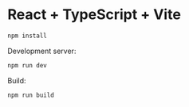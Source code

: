 # React + TypeScript + Vite

```bash
npm install
```

Development server:

```bash
npm run dev
```

Build:
```bash
npm run build
```